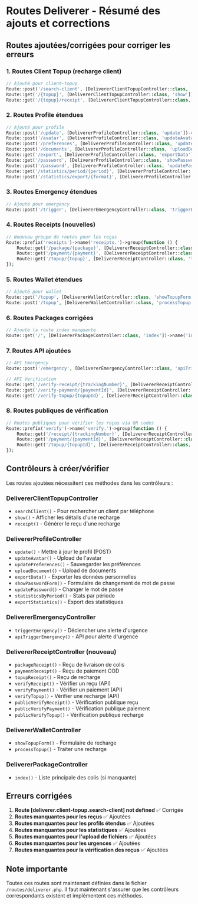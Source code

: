 # Routes Deliverer - Résumé des ajouts et corrections

## Routes ajoutées/corrigées pour corriger les erreurs

### 1. Routes Client Topup (recharge client)
```php
// Ajouté pour client-topup
Route::post('/search-client', [DelivererClientTopupController::class, 'searchClient'])->name('search-client');
Route::get('/{topup}', [DelivererClientTopupController::class, 'show'])->name('show');
Route::get('/{topup}/receipt', [DelivererClientTopupController::class, 'receipt'])->name('receipt');
```

### 2. Routes Profile étendues
```php
// Ajouté pour profile
Route::post('/update', [DelivererProfileController::class, 'update'])->name('update');
Route::post('/avatar', [DelivererProfileController::class, 'updateAvatar'])->name('avatar');
Route::post('/preferences', [DelivererProfileController::class, 'updatePreferences'])->name('preferences');
Route::post('/documents', [DelivererProfileController::class, 'uploadDocument'])->name('documents');
Route::get('/export', [DelivererProfileController::class, 'exportData'])->name('export');
Route::get('/password', [DelivererProfileController::class, 'showPasswordForm'])->name('password');
Route::post('/password', [DelivererProfileController::class, 'updatePassword'])->name('password.update');
Route::get('/statistics/period/{period}', [DelivererProfileController::class, 'statisticsByPeriod'])->name('statistics.period');
Route::post('/statistics/export/{format}', [DelivererProfileController::class, 'exportStatistics'])->name('statistics.export');
```

### 3. Routes Emergency étendues
```php
// Ajouté pour emergency
Route::post('/trigger', [DelivererEmergencyController::class, 'triggerEmergency'])->name('trigger');
```

### 4. Routes Receipts (nouvelles)
```php
// Nouveau groupe de routes pour les reçus
Route::prefix('receipts')->name('receipts.')->group(function () {
    Route::get('/package/{package}', [DelivererReceiptController::class, 'packageReceipt'])->name('package');
    Route::get('/payment/{payment}', [DelivererReceiptController::class, 'paymentReceipt'])->name('payment');
    Route::get('/topup/{topup}', [DelivererReceiptController::class, 'topupReceipt'])->name('topup');
});
```

### 5. Routes Wallet étendues
```php
// Ajouté pour wallet
Route::get('/topup', [DelivererWalletController::class, 'showTopupForm'])->name('topup');
Route::post('/topup', [DelivererWalletController::class, 'processTopup'])->name('topup.process');
```

### 6. Routes Packages corrigées
```php
// Ajouté la route index manquante
Route::get('/', [DelivererPackageController::class, 'index'])->name('index');
```

### 7. Routes API ajoutées
```php
// API Emergency
Route::post('/emergency', [DelivererEmergencyController::class, 'apiTriggerEmergency'])->name('emergency.trigger');

// API Verification
Route::get('/verify-receipt/{trackingNumber}', [DelivererReceiptController::class, 'verifyReceipt'])->name('verify.receipt');
Route::get('/verify-payment/{paymentId}', [DelivererReceiptController::class, 'verifyPayment'])->name('verify.payment');
Route::get('/verify-topup/{topupId}', [DelivererReceiptController::class, 'verifyTopup'])->name('verify.topup');
```

### 8. Routes publiques de vérification
```php
// Routes publiques pour vérifier les reçus via QR codes
Route::prefix('verify')->name('verify.')->group(function () {
    Route::get('/receipt/{trackingNumber}', [DelivererReceiptController::class, 'publicVerifyReceipt'])->name('receipt');
    Route::get('/payment/{paymentId}', [DelivererReceiptController::class, 'publicVerifyPayment'])->name('payment');
    Route::get('/topup/{topupId}', [DelivererReceiptController::class, 'publicVerifyTopup'])->name('topup');
});
```

## Contrôleurs à créer/vérifier

Les routes ajoutées nécessitent ces méthodes dans les contrôleurs :

### DelivererClientTopupController
- `searchClient()` - Pour rechercher un client par téléphone
- `show()` - Afficher les détails d'une recharge
- `receipt()` - Générer le reçu d'une recharge

### DelivererProfileController
- `update()` - Mettre à jour le profil (POST)
- `updateAvatar()` - Upload de l'avatar
- `updatePreferences()` - Sauvegarder les préférences
- `uploadDocument()` - Upload de documents
- `exportData()` - Exporter les données personnelles
- `showPasswordForm()` - Formulaire de changement de mot de passe
- `updatePassword()` - Changer le mot de passe
- `statisticsByPeriod()` - Stats par période
- `exportStatistics()` - Export des statistiques

### DelivererEmergencyController
- `triggerEmergency()` - Déclencher une alerte d'urgence
- `apiTriggerEmergency()` - API pour alerte d'urgence

### DelivererReceiptController (nouveau)
- `packageReceipt()` - Reçu de livraison de colis
- `paymentReceipt()` - Reçu de paiement COD
- `topupReceipt()` - Reçu de recharge
- `verifyReceipt()` - Vérifier un reçu (API)
- `verifyPayment()` - Vérifier un paiement (API)
- `verifyTopup()` - Vérifier une recharge (API)
- `publicVerifyReceipt()` - Vérification publique reçu
- `publicVerifyPayment()` - Vérification publique paiement
- `publicVerifyTopup()` - Vérification publique recharge

### DelivererWalletController
- `showTopupForm()` - Formulaire de recharge
- `processTopup()` - Traiter une recharge

### DelivererPackageController
- `index()` - Liste principale des colis (si manquante)

## Erreurs corrigées

1. **Route [deliverer.client-topup.search-client] not defined** ✅ Corrigée
2. **Routes manquantes pour les reçus** ✅ Ajoutées
3. **Routes manquantes pour les profils étendus** ✅ Ajoutées
4. **Routes manquantes pour les statistiques** ✅ Ajoutées
5. **Routes manquantes pour l'upload de fichiers** ✅ Ajoutées
6. **Routes manquantes pour les urgences** ✅ Ajoutées
7. **Routes manquantes pour la vérification des reçus** ✅ Ajoutées

## Note importante

Toutes ces routes sont maintenant définies dans le fichier `/routes/deliverer.php`. Il faut maintenant s'assurer que les contrôleurs correspondants existent et implémentent ces méthodes.
